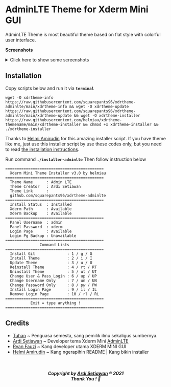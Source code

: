 # AdminLTE Theme for Xderm Mini GUI
AdminLTE Theme is most beautiful theme based on flat style with colorful user interface.

**Screenshots**
<details><summary>Click here to show some screenshots</summary>
<p>
  
![image](https://user-images.githubusercontent.com/20932301/126377447-22e314e4-1642-4ae8-8f57-8bc6e0d25816.png)

![image](https://user-images.githubusercontent.com/20932301/126377519-6e35984f-780c-411f-87de-06f24d87f849.png)
 
![image](https://user-images.githubusercontent.com/20932301/126377546-60530365-ad5f-4eca-86dd-d46f0dc476d3.png)

![image](https://user-images.githubusercontent.com/20932301/126377603-344019db-b104-4140-8fab-fe897ced3e81.png)

![image](https://user-images.githubusercontent.com/20932301/126377661-88a07ebe-b6b1-48ad-bc81-1ef031418599.png)
  
</p>
</details>

## Installation
Copy scripts below and run it via **```terminal```**
```
wget -O xdrtheme-info https://raw.githubusercontent.com/squarepants96/xdrtheme-adminlte/main/xdrtheme-info && wget -O xdrtheme-update https://raw.githubusercontent.com/squarepants96/xdrtheme-adminlte/main/xdrtheme-update && wget -O xdrtheme-installer https://raw.githubusercontent.com/helmiau/xdrtheme-themename/main/xdrtheme-installer && chmod +x xdrtheme-installer && ./xdrtheme-installer
```

Thanks to [Helmi Amirudin](https://github.com/helmiau/xdrtheme-themename) for this amazing installer script. If you have theme like me, just use this installer script by use these codes only, but you need to read [the installation instructions](https://github.com/helmiau/xdrtheme-themename/blob/main/README.md).

Run command **```./installer-adminlte```** Then follow instruction below
```
===========================================
  Xderm Mini Theme Installer v3.0 by helmiau
===========================================
  Theme Name      : Admin LTE
  Theme Creator   : Ardi Setiawan
  Theme Link      :
  github.com/squarepants96/xdrtheme-adminlte
===========================================
  Install Status  : Installed
  Xderm Path      : Available
  Xderm Backup    : Available
===========================================
  Panel Username  : admin
  Panel Password  : xderm
  Login Page      : Available
  Login Pg Backup : Unavailable
===========================================
               Command Lists
===========================================
  Install Git              : 1 / g / G
  Install Theme            : 2 / i / I
  Update Theme             : 3 / u / U
  Reinstall Theme          : 4 / rt / RT
  Uninstall Theme          : 5 / ut / UT
  Change User & Pass Login : 6 / up / UP
  Change Username Only     : 7 / un / UN
  Change Password Only     : 8 / pw / PW
  Install Login Page       : 9 / il / IL
  Remove Login Page        : 10 / rl / RL
===========================================
           Exit = type anything !
===========================================
```


## Credits
- [Tuhan](https://id.wikipedia.org/wiki/Tuhan) ~ Penguasa semesta, sang pemilik ilmu sekaligus sumbernya.
- [Ardi Setiawan](https://www.facebook.com/ardi.o.setia) ~ Developer tema Xderm Mini [AdminLTE](https://github.com/Putra-0/theme-xderm-putra)
- [Ryan Fauzi](https://github.com/ryanfauzi1) ~ Kang developer utama XDERM MINI GUI
- [Helmi Amirudin](https://github.com/helmiau) ~ Kang ngerapihin README | Kang bikin installer
<br>
<h5 align="center">Copyright by <a href="https://github.com/squarepants96">Ardi Setiawan</a> ® 2021 <br> Thank You ! 🤝</h3>
